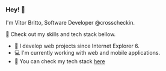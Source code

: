 ### Hey! 👋

I'm Vitor Britto, Software Developer @crosscheckin.

🚀 Check out my skills and tech stack bellow.

- 🔭 I develop web projects since Internet Explorer 6.
- :computer: I'm currently working with web and mobile applications.
- :rocket: You can check my tech stack [here](https://stackshare.io/vitorbritto/vbwebstudio)

